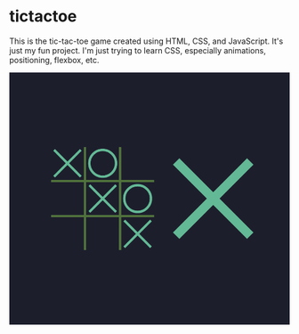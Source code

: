 # tictactoe

This is the tic-tac-toe game created using HTML, CSS, and JavaScript.
It's just my fun project.
I'm just trying to learn CSS, especially animations, positioning, flexbox, etc.

![screenshot](docs/screenshot.png)
